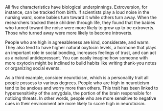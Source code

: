 All five characteristics have biological underpinnings. Extroversion,
for instance, can be tracked from birth. If scientists play a loud noise
in the nursing ward, some babies turn toward it while others turn
away. When the researchers tracked these children through life, they
found that the babies who turned toward the noise were more likely to
grow up to be extroverts. Those who turned away were more likely to
become introverts.

People who are high in agreeableness are kind, considerate, and
warm. They also tend to have higher natural oxytocin levels, a
hormone that plays an important role in social bonding, increases
feelings of trust, and can act as a natural antidepressant. You can
easily imagine how someone with more oxytocin might be inclined to
build habits like writing thank-you notes or organizing social events.

As a third example, consider neuroticism, which is a personality
trait all people possess to various degrees. People who are high in
neuroticism tend to be anxious and worry more than others. This trait
has been linked to hypersensitivity of the amygdala, the portion of the
brain responsible for noticing threats. In other words, people who are
more sensitive to negative cues in their environment are more likely to
score high in neuroticism.
